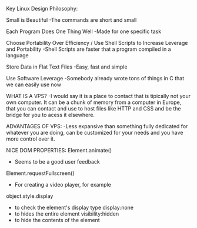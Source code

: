 Key Linux Design Philosophy:

Small is Beautiful
-The commands are short and small

Each Program Does One Thing Well
-Made for one specific task

Choose Portability Over Efficiency / Use Shell Scripts to Increase Leverage and Portability
-Shell Scripts are faster that a program compiled in a language

Store Data in Flat Text Files
-Easy, fast and simple

Use Software Leverage
-Somebody already wrote tons of things in C that we can easily use now

WHAT IS A VPS?
-I would say it is a place to contact that is tipically not your own computer. It can be a chunk of memory from a computer in Europe, that you can contact and use to host files like HTTP and CSS and be the bridge for you to acess it elsewhere.

ADVANTAGES OF VPS:
-Less expansive than something fully dedicated for whatever you are doing, can be customized for your needs and you have more control over it.

NICE DOM PROPERTIES:
Element.animate() 
- Seems to be a good user feedback

Element.requestFullscreen()
- For creating a video player, for example

object.style.display
- to check the element's display type
display:none
- to hides the entire element
visibility:hidden
- to hide the contents of the element



